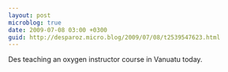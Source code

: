 ```yaml
---
layout: post
microblog: true
date: 2009-07-08 03:00 +0300
guid: http://desparoz.micro.blog/2009/07/08/t2539547623.html
---
```

Des teaching an oxygen instructor course in Vanuatu today.
